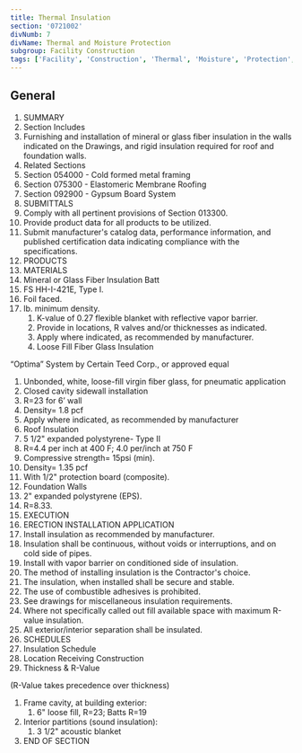 ```yaml
---
title: Thermal Insulation
section: '0721002'
divNumb: 7
divName: Thermal and Moisture Protection
subgroup: Facility Construction
tags: ['Facility', 'Construction', 'Thermal', 'Moisture', 'Protection', 'Insulation']
---
```



## General

   1. SUMMARY
   1. Section Includes
   1. Furnishing and installation of mineral or glass fiber insulation in the walls indicated on the Drawings, and rigid insulation required for roof and foundation walls.
   1. Related Sections
   1. Section 054000 - Cold formed metal framing
   1. Section 075300 - Elastomeric Membrane Roofing
   1. Section 092900 - Gypsum Board System
   1. SUBMITTALS
   1. Comply with all pertinent provisions of Section 013300.
   1. Provide product data for all products to be utilized.
   1. Submit manufacturer's catalog data, performance information, and published certification data indicating compliance with the specifications.
   1. PRODUCTS
   1. MATERIALS
   1. Mineral or Glass Fiber Insulation Batt
   1. FS HH-I-421E, Type I.
   1. Foil faced.
7. lb. minimum density.
   1. K-value of 0.27 flexible blanket with reflective vapor barrier.
   1. Provide in locations, R valves and/or thicknesses as indicated.
   1. Apply where indicated, as recommended by manufacturer.
   1. Loose Fill Fiber Glass Insulation

“Optima” System by Certain Teed Corp., or approved equal
   1. Unbonded, white, loose-fill virgin fiber glass, for pneumatic application
   1. Closed cavity sidewall installation
   1. R=23 for 6’ wall
   1. Density= 1.8 pcf
   1. Apply where indicated, as recommended by manufacturer
   1. Roof Insulation
   1. 5 1/2" expanded polystyrene- Type II
   1. R=4.4 per inch at 400 F; 4.0 per/inch at 750 F
   1. Compressive strength= 15psi (min).
   1. Density= 1.35 pcf
   1. With 1/2" protection board (composite).
   1. Foundation Walls
   1. 2" expanded polystyrene (EPS).
   1. R=8.33.
   1. EXECUTION
   1. ERECTION INSTALLATION APPLICATION
   1. Install insulation as recommended by manufacturer.
   1. Insulation shall be continuous, without voids or interruptions, and on cold side of pipes.
   1. Install with vapor barrier on conditioned side of insulation.
   1. The method of installing insulation is the Contractor's choice.
   1. The insulation, when installed shall be secure and stable.
   1. The use of combustible adhesives is prohibited.
   1. See drawings for miscellaneous insulation requirements.
   1. Where not specifically called out fill available space with maximum R-value insulation.
   1. All exterior/interior separation shall be insulated.
   1. SCHEDULES
   1. Insulation Schedule
   1. Location Receiving Construction
   1. Thickness & R-Value

(R-Value takes precedence over thickness)
   1. Frame cavity, at building exterior:
      1. 6" loose fill, R=23; Batts R=19
   1. Interior partitions (sound insulation):
      1. 3 1/2" acoustic blanket
1. END OF SECTION

